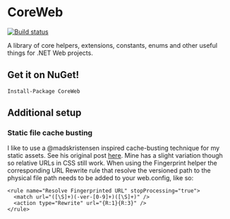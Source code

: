 CoreWeb
=======
[![Build status](https://ci.appveyor.com/api/projects/status/an3ae5b27guf47iu)](https://ci.appveyor.com/project/benmccallum/coreweb)

A library of core helpers, extensions, constants, enums and other useful things for .NET Web projects.

## Get it on NuGet!

    Install-Package CoreWeb
    
## Additional setup

### Static file cache busting

I like to use a @madskristensen inspired cache-busting technique for my static assets. See his original post [here](http://madskristensen.net/post/cache-busting-in-aspnet). Mine has a slight variation though so relative URLs in CSS still work. When using the Fingerprint helper the corresponding URL Rewrite rule that resolve the versioned path to the physical file path needs to be added to your web.config, like so:

    <rule name="Resolve Fingerprinted URL" stopProcessing="true">
      <match url="([\S]+)(-ver-[0-9]+)([\S]+)" />
      <action type="Rewrite" url="{R:1}{R:3}" />
    </rule>
